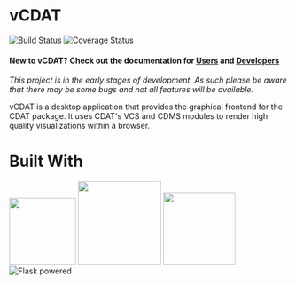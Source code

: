 # vCDAT 

[![Build Status](https://travis-ci.org/CDAT/vcdat.svg?branch=master)](https://travis-ci.org/CDAT/vcdat)
[![Coverage Status](https://coveralls.io/repos/github/CDAT/vcdat/badge.svg?branch=master)](https://coveralls.io/github/CDAT/vcdat?branch=master)

#### New to vCDAT? Check out the documentation for [Users](https://github.com/UV-CDAT/vcdat/wiki/User-Installation) and [Developers](https://github.com/CDAT/vcdat/wiki/Developer-Setup)

_This project is in the early stages of development. As such please be aware that there may be some bugs and not all features will be available._

vCDAT is a desktop application that provides the graphical frontend for the CDAT package. It uses CDAT's VCS and CDMS modules to render high quality visualizations within a browser.

# Built With

<img src=http://js.devexpress.com/Content/Images/features/html5-css-javascript-logos.png height="120px">
<img src=https://cdn.worldvectorlogo.com/logos/react.svg height="150px">
<img src=https://raw.githubusercontent.com/reactjs/redux/master/logo/logo.png height="130px">
<img src="http://flask.pocoo.org/static/badges/flask-powered.png" border="0" alt="Flask powered" title="Flask powered">
